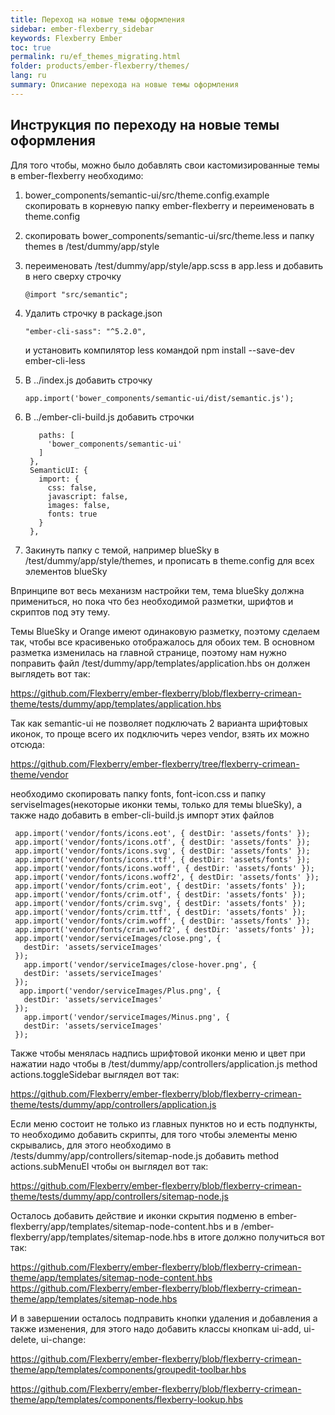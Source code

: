```yaml
---
title: Переход на новые темы оформления
sidebar: ember-flexberry_sidebar
keywords: Flexberry Ember
toc: true
permalink: ru/ef_themes_migrating.html
folder: products/ember-flexberry/themes/
lang: ru
summary: Описание перехода на новые темы оформления
---
```


## Инструкция по переходу на новые темы оформления

Для того чтобы, можно было добавлять свои кастомизированные темы в ember-flexberry необходимо:

1. bower_components/semantic-ui/src/theme.config.example скопировать в корневую папку ember-flexberry и переименовать в theme.config 
2. скопировать bower_components/semantic-ui/src/theme.less и папку themes в /test/dummy/app/style
3. переименовать /test/dummy/app/style/app.scss в app.less и добавить в него сверху строчку

   ```@import "src/semantic";```
   
4. Удалить строчку в package.json

   ```"ember-cli-sass": "^5.2.0",```
   
   и установить компилятор less командой npm install --save-dev ember-cli-less
   
5. В ../index.js добавить строчку

   ```app.import('bower_components/semantic-ui/dist/semantic.js');``` 
   
5. В ../ember-cli-build.js добавить строчки

   ```lessOptions: {
      paths: [
        'bower_components/semantic-ui'
      ]
    },
    SemanticUI: {
      import: {
        css: false,
        javascript: false,
        images: false,
        fonts: true
      }
    },
    ``` 
6. Закинуть папку с темой, например blueSky в /test/dummy/app/style/themes, и прописать в theme.config для всех элементов blueSky
  
Впринципе вот весь механизм настройки тем, тема blueSky должна примениться, но пока что без необходимой разметки, шрифтов и скриптов под эту тему.

Темы BlueSky и Orange имеют одинаковую разметку, поэтому сделаем так, чтобы все красивенько отображалось для обоих тем.
В основном разметка изменилась на главной странице, поэтому нам нужно поправить файл /test/dummy/app/templates/application.hbs
он должен выглядеть вот так:

<https://github.com/Flexberry/ember-flexberry/blob/flexberry-crimean-theme/tests/dummy/app/templates/application.hbs>

Так как semantic-ui не позволяет подключать 2 варианта шрифтовых иконок, то проще всего их подключить через vendor,
взять их можно отсюда:

<https://github.com/Flexberry/ember-flexberry/tree/flexberry-crimean-theme/vendor>

необходимо скопировать папку fonts, font-icon.css и папку serviseImages(некоторые иконки темы, только для темы blueSky), а также надо добавить в ember-cli-build.js импорт этих файлов

 ```app.import('vendor/font-icon.css');
  app.import('vendor/fonts/icons.eot', { destDir: 'assets/fonts' });
  app.import('vendor/fonts/icons.otf', { destDir: 'assets/fonts' });  
  app.import('vendor/fonts/icons.svg', { destDir: 'assets/fonts' });  
  app.import('vendor/fonts/icons.ttf', { destDir: 'assets/fonts' });  
  app.import('vendor/fonts/icons.woff', { destDir: 'assets/fonts' });  
  app.import('vendor/fonts/icons.woff2', { destDir: 'assets/fonts' });  
  app.import('vendor/fonts/crim.eot', { destDir: 'assets/fonts' });    
  app.import('vendor/fonts/crim.otf', { destDir: 'assets/fonts' });    
  app.import('vendor/fonts/crim.svg', { destDir: 'assets/fonts' });  
  app.import('vendor/fonts/crim.ttf', { destDir: 'assets/fonts' });  
  app.import('vendor/fonts/crim.woff', { destDir: 'assets/fonts' });  
  app.import('vendor/fonts/crim.woff2', { destDir: 'assets/fonts' });  
  app.import('vendor/serviceImages/close.png', {   
    destDir: 'assets/serviceImages'   
  });  
    app.import('vendor/serviceImages/close-hover.png', {   
    destDir: 'assets/serviceImages'   
  });  
   app.import('vendor/serviceImages/Plus.png', {   
    destDir: 'assets/serviceImages'   
  });  
    app.import('vendor/serviceImages/Minus.png', {   
    destDir: 'assets/serviceImages'   
  });
  ```  
Также чтобы менялась надпись шрифтовой иконки меню и цвет при нажатии надо чтобы в /test/dummy/app/controllers/application.js method actions.toggleSidebar выглядел вот так:

<https://github.com/Flexberry/ember-flexberry/blob/flexberry-crimean-theme/tests/dummy/app/controllers/application.js>

Если меню состоит не только из главных пунктов но и есть подпункты, то необходимо добавить скрипты, для того чтобы элементы меню скрывались, для этого необходимо в /tests/dummy/app/controllers/sitemap-node.js  добавить method actions.subMenuEl чтобы он выглядел вот так:

<https://github.com/Flexberry/ember-flexberry/blob/flexberry-crimean-theme/tests/dummy/app/controllers/sitemap-node.js>
 
Осталось добавить действие и иконки скрытия подменю в ember-flexberry/app/templates/sitemap-node-content.hbs и в /ember-flexberry/app/templates/sitemap-node.hbs в итоге должно получиться вот так:
 
<https://github.com/Flexberry/ember-flexberry/blob/flexberry-crimean-theme/app/templates/sitemap-node-content.hbs>
<https://github.com/Flexberry/ember-flexberry/blob/flexberry-crimean-theme/app/templates/sitemap-node.hbs>
 
И в завершении осталось подправить кнопки удаления и добавления а также изменения, для этого надо добавить классы кнопкам ui-add, ui-delete, ui-change:
 
<https://github.com/Flexberry/ember-flexberry/blob/flexberry-crimean-theme/app/templates/components/groupedit-toolbar.hbs>


<https://github.com/Flexberry/ember-flexberry/blob/flexberry-crimean-theme/app/templates/components/flexberry-lookup.hbs>
 
 
 



